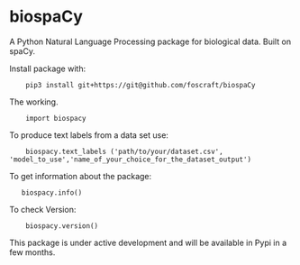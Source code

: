 # biospaCy

A Python Natural Language Processing package for biological data. Built on spaCy.

Install package with:  

        pip3 install git+https://git@github.com/foscraft/biospaCy

The working.

        import biospacy

To produce text labels from a data set use:

        biospacy.text_labels ('path/to/your/dataset.csv', 'model_to_use','name_of_your_choice_for_the_dataset_output')

To get information about the package:

       biospacy.info()

To check Version:

        biospacy.version()


This package is under active development and will be available in Pypi in a few months.
